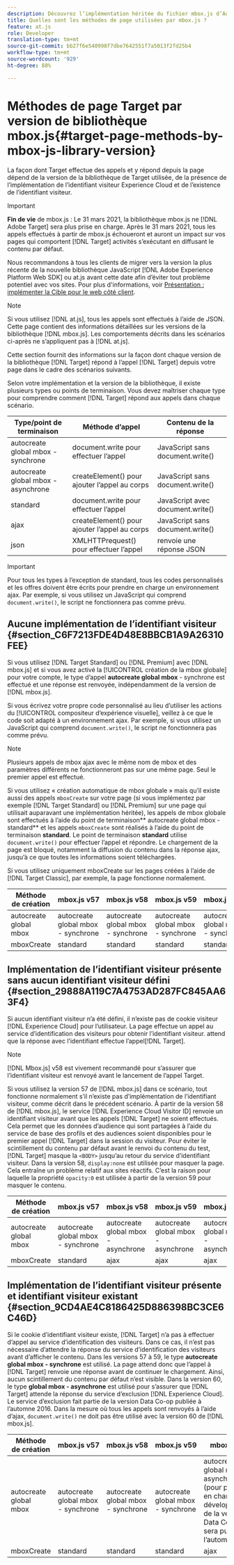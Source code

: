 ```yaml
---
description: Découvrez l’implémentation héritée du fichier mbox.js d’Adobe Target. Migration vers le Adobe Experience Platform Web SDK (AEP Web SDK) ou vers la dernière version d’at.js.
title: Quelles sont les méthodes de page utilisées par mbox.js ?
feature: at.js
role: Developer
translation-type: tm+mt
source-git-commit: bb27f6e540998f7dbe7642551f7a5013f2fd25b4
workflow-type: tm+mt
source-wordcount: '929'
ht-degree: 88%

---
```



# Méthodes de page Target par version de bibliothèque mbox.js{#target-page-methods-by-mbox-js-library-version}

La façon dont Target effectue des appels et y répond depuis la page dépend de la version de la bibliothèque de Target utilisée, de la présence de l’implémentation de l’identifiant visiteur Experience Cloud et de l’existence de l’identifiant visiteur.

>[!IMPORTANT]
>
>**Fin de vie** de mbox.js : Le 31 mars 2021, la bibliothèque mbox.js ne  [!DNL Adobe Target] sera plus prise en charge. Après le 31 mars 2021, tous les appels effectués à partir de mbox.js échoueront et auront un impact sur vos pages qui comportent [!DNL Target] activités s’exécutant en diffusant le contenu par défaut.
>
>Nous recommandons à tous les clients de migrer vers la version la plus récente de la nouvelle bibliothèque JavaScript [!DNL Adobe Experience Platform Web SDK] ou at.js avant cette date afin d’éviter tout problème potentiel avec vos sites. Pour plus d&#39;informations, voir [Présentation : implémenter la Cible pour le web côté client](/help/c-implementing-target/c-implementing-target-for-client-side-web/implement-target-for-client-side-web.md).

>[!NOTE]
>
>Si vous utilisez [!DNL at.js], tous les appels sont effectués à l’aide de JSON. Cette page contient des informations détaillées sur les versions de la bibliothèque [!DNL mbox.js]. Les comportements décrits dans les scénarios ci-après ne s’appliquent pas à [!DNL at.js].

Cette section fournit des informations sur la façon dont chaque version de la bibliothèque [!DNL Target] répond à l’appel [!DNL Target] depuis votre page dans le cadre des scénarios suivants.

Selon votre implémentation et la version de la bibliothèque, il existe plusieurs types ou points de terminaison. Vous devez maîtriser chaque type pour comprendre comment [!DNL Target] répond aux appels dans chaque scénario.

| Type/point de terminaison | Méthode d’appel | Contenu de la réponse |
|--- |--- |--- |
| autocreate global mbox - synchrone | document.write pour effectuer l’appel | JavaScript sans document.write() |
| autocreate global mbox - asynchrone | createElement() pour ajouter l’appel au corps | JavaScript sans document.write() |
| standard | document.write pour effectuer l’appel | JavaScript avec document.write() |
| ajax | createElement() pour ajouter l’appel au corps | JavaScript sans document.write() |
| json | XMLHTTPrequest() pour effectuer l’appel | renvoie une réponse JSON |

>[!IMPORTANT]
>
>Pour tous les types à l’exception de standard, tous les codes personnalisés et les offres doivent être écrits pour prendre en charge un environnement ajax. Par exemple, si vous utilisez un JavaScript qui comprend `document.write()`, le script ne fonctionnera pas comme prévu.

## Aucune implémentation de l’identifiant visiteur {#section_C6F7213FDE4D48E8BBCB1A9A26310FEE}

Si vous utilisez [!DNL Target Standard] ou [!DNL Premium] avec [!DNL mbox.js] et si vous avez activé la [!UICONTROL création de la mbox globale] pour votre compte, le type d’appel **autocreate global mbox** - synchrone est effectué et une réponse est renvoyée, indépendamment de la version de [!DNL mbox.js].

Si vous écrivez votre propre code personnalisé au lieu d’utiliser les actions du [!UICONTROL compositeur d’expérience visuelle], veillez à ce que le code soit adapté à un environnement ajax. Par exemple, si vous utilisez un JavaScript qui comprend `document.write()`, le script ne fonctionnera pas comme prévu.

>[!NOTE]
>
>Plusieurs appels de mbox ajax avec le même nom de mbox et des paramètres différents ne fonctionneront pas sur une même page. Seul le premier appel est effectué.

Si vous utilisez « création automatique de mbox globale » mais qu’il existe aussi des appels `mboxCreate` sur votre page (si vous implémentez par exemple [!DNL Target Standard] ou [!DNL Premium] sur une page qui utilisait auparavant une implémentation héritée), les appels de mbox globale sont effectués à l’aide du point de terminaison** autocreate global mbox - standard** et les appels `mboxCreate` sont réalisés à l’aide du point de terminaison **standard**. Le point de terminaison **standard** utilise `document.write()` pour effectuer l’appel et répondre. Le chargement de la page est bloqué, notamment la diffusion du contenu dans la réponse ajax, jusqu’à ce que toutes les informations soient téléchargées.

Si vous utilisez uniquement mboxCreate sur les pages créées à l’aide de [!DNL Target Classic], par exemple, la page fonctionne normalement.

| Méthode de création | mbox.js v57 | mbox.js v58 | mbox.js v59 | mbox.js v60 |
|---|---|---|---|---|
| autocreate global mbox | autocreate global mbox - synchrone | autocreate global mbox - synchrone | autocreate global mbox - synchrone | autocreate global mbox - synchrone |
| mboxCreate | standard | standard | standard | standard |

## Implémentation de l’identifiant visiteur présente sans aucun identifiant visiteur défini {#section_29888A119C7A4753AD287FC845AA63F4}

Si aucun identifiant visiteur n’a été défini, il n’existe pas de cookie visiteur [!DNL Experience Cloud] pour l’utilisateur. La page effectue un appel au service d’identification des visiteurs pour obtenir l’identifiant visiteur. attend que la réponse avec l’identifiant effectue l’appel[!DNL Target].

>[!NOTE]
>
>[!DNL Mbox.js] v58 est vivement recommandé pour s’assurer que l’identifiant visiteur est renvoyé avant le lancement de l’appel Target.

Si vous utilisez la version 57 de [!DNL mbox.js] dans ce scénario, tout fonctionne normalement s’il n’existe pas d’implémentation de l’identifiant visiteur, comme décrit dans le précédent scénario. À partir de la version 58 de [!DNL mbox.js], le service [!DNL Experience Cloud Visitor ID] renvoie un identifiant visiteur avant que les appels [!DNL Target] ne soient effectués. Cela permet que les données d’audience qui sont partagées à l’aide du service de base des profils et des audiences soient disponibles pour le premier appel [!DNL Target] dans la session du visiteur. Pour éviter le scintillement du contenu par défaut avant le renvoi du contenu du test, [!DNL Target] masque la `<BODY>` jusqu’au retour du service d’identifiant visiteur. Dans la version 58, `display:none` est utilisée pour masquer la page. Cela entraîne un problème relatif aux sites réactifs. C’est la raison pour laquelle la propriété `opacity:0` est utilisée à partir de la version 59 pour masquer le contenu.

| Méthode de création | mbox.js v57 | mbox.js v58 | mbox.js v59 | mbox.js v60 |
|---|---|---|---|---|
| autocreate global mbox | autocreate global mbox - synchrone | autocreate global mbox - asynchrone | autocreate global mbox - asynchrone | autocreate global mbox - asynchrone |
| mboxCreate | standard | ajax | ajax | ajax |

## Implémentation de l’identifiant visiteur présente et identifiant visiteur existant  {#section_9CD4AE4C8186425D886398BC3CE6C46D}

Si le cookie d’identifiant visiteur existe, [!DNL Target] n’a pas à effectuer d’appel au service d’identification des visiteurs. Dans ce cas, il n’est pas nécessaire d’attendre la réponse du service d’identification des visiteurs avant d’afficher le contenu. Dans les versions 57 à 59, le type **autocreate global mbox - synchrone** est utilisé. La page attend donc que l’appel à [!DNL Target] renvoie une réponse avant de continuer le chargement. Ainsi, aucun scintillement du contenu par défaut n’est visible. Dans la version 60, le type **global mbox - asynchrone** est utilisé pour s’assurer que [!DNL Target] attende la réponse du service d’exclusion [!DNL Experience Cloud]. Le service d’exclusion fait partie de la version Data Co-op publiée à l’automne 2016. Dans la mesure où tous les appels sont renvoyés à l’aide d’ajax, `document.write()` ne doit pas être utilisé avec la version 60 de [!DNL mbox.js].

| Méthode de création | mbox.js v57 | mbox.js v58 | mbox.js v59 | mbox.js v60 |
|---|---|---|---|---|
| autocreate global mbox | autocreate global mbox - synchrone | autocreate global mbox - synchrone | autocreate global mbox - synchrone | autocreate global mbox - asynchrone (pour prendre en charge de développement de la version de Data Co-op qui sera publiée à l’automne 2016) |
| mboxCreate | standard | standard | standard | ajax |